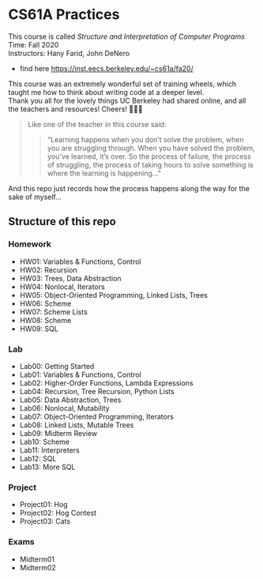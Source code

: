 # CS61A Practices

This course is called _Structure and Interpretation of Computer Programs_\
Time: Fall 2020\
Instructors: Hany Farid, John DeNero
- find here https://inst.eecs.berkeley.edu/~cs61a/fa20/

This course was an extremely wonderful set of training wheels, which taught me how to think about writing code at a deeper level.\
Thank you all for the lovely things UC Berkeley had shared online, and all the teachers and resources! Cheers! 🧡💛💙

> Like one of the teacher in this course said: 
>> “Learning happens when you don’t solve the problem, when you are struggling through. When you have solved the problem, you’ve learned, it’s over. 
So the process of failure, the process of struggling, the process of taking hours to solve something is where the learning is happening…"

And this repo just records how the process happens along the way for the sake of myself...

## Structure of this repo
### Homework
* HW01: Variables & Functions, Control
* HW02: Recursion
* HW03: Trees, Data Abstraction 
* HW04: Nonlocal, Iterators
* HW05: Object-Oriented Programming, Linked Lists, Trees
* HW06: Scheme
* HW07: Scheme Lists
* HW08: Scheme
* HW09: SQL

### Lab

* Lab00: Getting Started
* Lab01: Variables & Functions, Control
* Lab02: Higher-Order Functions, Lambda Expressions
* Lab04: Recursion, Tree Recursion, Python Lists
* Lab05: Data Abstraction, Trees
* Lab06: Nonlocal, Mutability
* Lab07: Object-Oriented Programming, Iterators
* Lab08: Linked Lists, Mutable Trees
* Lab09: Midterm Review
* Lab10: Scheme
* Lab11: Interpreters
* Lab12: SQL
* Lab13: More SQL

### Project
* Project01: Hog
* Project02: Hog Contest
* Project03: Cats

### Exams
* Midterm01
* Midterm02

